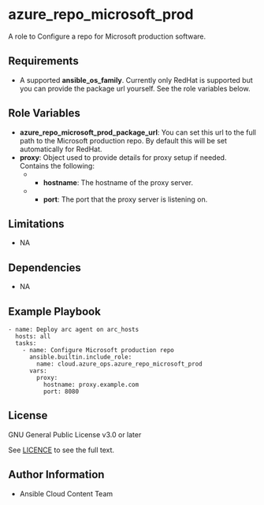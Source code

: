 azure_repo_microsoft_prod
==================

A role to Configure a repo for Microsoft production software.

Requirements
------------

* A supported **ansible_os_family**.  Currently only RedHat is supported but you can provide the package url yourself. See the role variables below.

Role Variables
--------------

* **azure_repo_microsoft_prod_package_url**: You can set this url to the full path to the Microsoft production repo.  By default this will be set automatically for RedHat.
* **proxy**: Object used to provide details for proxy setup if needed.  Contains the following:
  - * **hostname**: The hostname of the proxy server.
  - * **port**: The port that the proxy server is listening on.

Limitations
------------

- NA

Dependencies
------------

- NA

Example Playbook
----------------

    - name: Deploy arc agent on arc_hosts
      hosts: all
      tasks:
        - name: Configure Microsoft production repo
          ansible.builtin.include_role:
            name: cloud.azure_ops.azure_repo_microsoft_prod
          vars:
            proxy:
              hostname: proxy.example.com
              port: 8080

License
-------

GNU General Public License v3.0 or later

See [LICENCE](https://github.com/redhat-cop/cloud.azure_ops/blob/main/LICENSE) to see the full text.

Author Information
------------------

- Ansible Cloud Content Team
